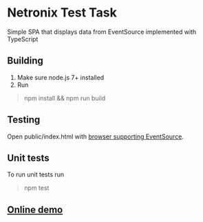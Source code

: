 # Netronix Test Task

Simple SPA that displays data from EventSource implemented with TypeScript

## Building

1. Make sure node.js 7+ installed
1. Run
> npm install && npm run build

## Testing

Open public/index.html with [browser supporting EventSource](http://caniuse.com/#feat=eventsource).

## Unit tests
To run unit tests run

> npm test

## [Online demo](http://barskykd.github.io/netronix/)

